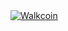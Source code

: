 <a href="https://ibb.co/2vK2dn1">
  <img src="https://i.ibb.co/fk0RH1z/IMG-20240706-045005.png" alt="Walkcoin" id="responsive-image">
</a>
